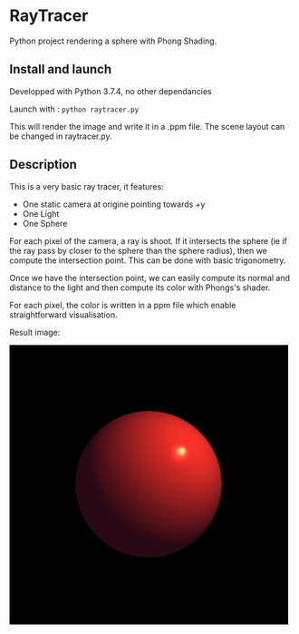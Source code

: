 # RayTracer

Python project rendering a sphere with Phong Shading.

## Install and launch

Developped with Python 3.7.4, no other dependancies

Launch with :
`python raytracer.py`

This will render the image and write it in a .ppm file. The scene layout can be changed in raytracer.py.

## Description

This is a very basic ray tracer, it features:
- One static camera at origine pointing towards +y
- One Light
- One Sphere

For each pixel of the camera, a ray is shoot. If it intersects the sphere (ie if the ray pass by closer to the sphere than the sphere radius), then we compute the intersection point. This can be done with basic trigonometry.

Once we have the intersection point, we can easily compute its normal and distance to the light and then compute its color with Phongs's shader.

For each pixel, the color is written in a ppm file which enable straightforward visualisation.

Result image:

![rendered_picture.png](rendered_picture.png)
